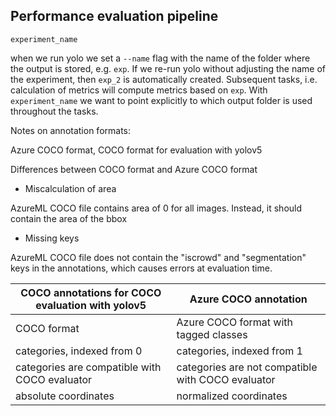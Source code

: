 ## Performance evaluation pipeline

`experiment_name`

when we run yolo we set a `--name` flag with the name of the folder where
the output is stored, e.g. `exp`. 
If we re-run yolo without adjusting the name of the experiment, then 
`exp_2` is automatically created.
Subsequent tasks, i.e. calculation of metrics will compute metrics based on 
`exp`. With `experiment_name` we want to point explicitly to which output folder is used throughout the tasks.


Notes on annotation formats:

Azure COCO format, COCO format for evaluation with yolov5


Differences between COCO format and Azure COCO format

- Miscalculation of area

AzureML COCO file contains area of 0 for all images. Instead, it should contain the area of the bbox
  
- Missing keys

AzureML COCO file does not contain the "iscrowd" and "segmentation" keys in the annotations,
which causes errors at evaluation time.


| COCO annotations for COCO evaluation with yolov5  | Azure COCO annotation                             |
|---------------------------------------------------|---------------------------------------------------|
| COCO format                                       | Azure COCO format with tagged classes             |  
| categories, indexed from 0                        | categories, indexed from 1                        |  
| categories are compatible with COCO evaluator     | categories are not compatible with COCO evaluator |
| absolute coordinates                              | normalized coordinates                            |  